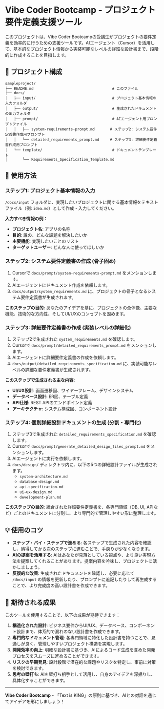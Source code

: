 # Vibe Coder Bootcamp - プロジェクト要件定義支援ツール

このプロジェクトは、Vibe Coder Bootcampの受講生がプロジェクトの要件定義を効率的に行うための支援ツールです。AIエージェント（Cursor）を活用して、基本的なプロジェクト情報から実装可能なレベルの詳細な設計書まで、段階的に作成することを目指します。

## 📁 プロジェクト構成

```
sampleproject/
├── README.md                                    # このファイル
├── docs/
│   ├── input/                                   # プロジェクト基本情報の入力フォルダ
│   ├── output/                                  # 生成されたドキュメントの出力フォルダ
│   ├── prompt/                                  # AIエージェント用プロンプトファイル
│   │   ├── system-requirements-prompt.md       # ステップ2: システム要件定義書作成用プロンプト
│   │   └── detailed_requirements_prompt.md     # ステップ3: 詳細要件定義書作成用プロンプト
│   └── template/                                # ドキュメントテンプレート
│       └── Requirements_Specification_Template.md
```

## 🚀 使用方法

### ステップ1: プロジェクト基本情報の入力

`/docs/input` フォルダに、実現したいプロジェクトに関する基本情報をテキストファイル（例: `idea.md`）として作成・入力してください。

**入力すべき情報の例：**
- **プロジェクト名**: アプリの名称
- **目的**: 誰の、どんな課題を解決したいか
- **主要機能**: 実現したいことのリスト
- **ターゲットユーザー**: どんな人に使ってほしいか

### ステップ2: システム要件定義書の作成 (骨子固め)

1.  Cursorで `docs/prompt/system-requirements-prompt.md` をメンションします。
2.  AIエージェントにドキュメント作成を依頼します。
3.  `docs/output/system_requirements.md` に、プロジェクトの骨子となるシステム要件定義書が生成されます。

**このステップの目的:**
あなたのアイデアを基に、プロジェクトの全体像、主要な機能、技術的な方向性、そしてUI/UXのコンセプトを固めます。

### ステップ3: 詳細要件定義書の作成 (実装レベルの詳細化)

1.  ステップ2で生成された `system_requirements.md` を確認します。
2.  Cursorで `docs/prompt/detailed_requirements_prompt.md` をメンションします。
3.  AIエージェントに詳細要件定義書の作成を依頼します。
4.  `docs/output/detailed_requirements_specification.md` に、実装可能なレベルの詳細な要件定義書が生成されます。

**このステップで生成される主な内容:**
- **UI/UX設計**: 画面遷移図、ワイヤーフレーム、デザインシステム
- **データベース設計**: ER図、テーブル定義
- **API仕様**: REST APIのエンドポイント定義
- **アーキテクチャ**: システム構成図、コンポーネント設計

### ステップ4: 個別詳細設計ドキュメントの生成 (分割・専門化)

1.  ステップ3で生成された `detailed_requirements_specification.md` を確認します。
2.  Cursorで `docs/prompt/generate_detailed_design_files_prompt.md` をメンションします。
3.  AIエージェントに実行を依頼します。
4.  `docs/design/` ディレクトリ内に、以下の5つの詳細設計ファイルが生成されます。
    - `system-architecture.md`
    - `database-design.md`
    - `api-specification.md`
    - `ui-ux-design.md`
    - `development-plan.md`

**このステップの目的:**
統合された詳細要件定義書を、各専門領域（DB, UI, APIなど）ごとのドキュメントに分割し、より専門的で管理しやすい形に整理します。

## 💡 使用のコツ

- **ステップ・バイ・ステップで進める**: 各ステップで生成された内容を確認し、納得してから次のステップに進むことで、手戻りが少なくなります。
- **AIの提案を活用する**: AIはあなたが見落としている視点や、より良い実現方法を提案してくれることがあります。提案内容を吟味し、プロジェクトに活かしましょう。
- **反復的な改善**: 生成されたドキュメントを確認し、必要に応じて `/docs/input` の情報を更新したり、プロンプトに追記したりして再生成することで、より完成度の高い設計書を作成できます。

## 🎯 期待される成果

このツールを使用することで、以下の成果が期待できます：

1.  **構造化された設計**: ビジネス要件からUI/UX、データベース、コンポーネント設計まで、体系的で漏れのない設計書を作成できます。
2.  **専門的なドキュメント管理**: 各専門領域に特化した設計書を持つことで、見通しが良く、管理しやすいプロジェクト構造を実現します。
3.  **開発効率の向上**: 明確な設計書に基づき、AIによるコード生成を含めた開発プロセスをスムーズに進めることができます。
4.  **リスクの早期発見**: 設計段階で潜在的な課題やリスクを特定し、事前に対策を検討できます。
5.  **思考の壁打ち**: AIを壁打ち相手として活用し、自身のアイデアを深掘りし、具体化することができます。

---

**Vibe Coder Bootcamp** - 「Text is KING」の原則に基づき、AIとの対話を通じてアイデアを形にしましょう！